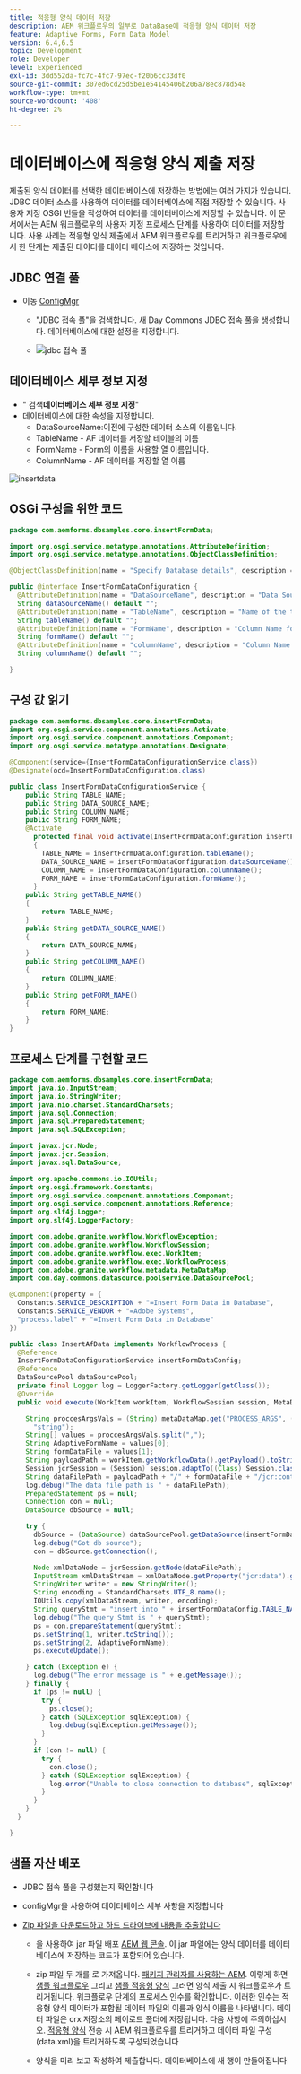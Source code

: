 ```yaml
---
title: 적응형 양식 데이터 저장
description: AEM 워크플로우의 일부로 DataBase에 적응형 양식 데이터 저장
feature: Adaptive Forms, Form Data Model
version: 6.4,6.5
topic: Development
role: Developer
level: Experienced
exl-id: 3dd552da-fc7c-4fc7-97ec-f20b6cc33df0
source-git-commit: 307ed6cd25d5be1e54145406b206a78ec878d548
workflow-type: tm+mt
source-wordcount: '408'
ht-degree: 2%

---
```


# 데이터베이스에 적응형 양식 제출 저장

제출된 양식 데이터를 선택한 데이터베이스에 저장하는 방법에는 여러 가지가 있습니다. JDBC 데이터 소스를 사용하여 데이터를 데이터베이스에 직접 저장할 수 있습니다. 사용자 지정 OSGI 번들을 작성하여 데이터를 데이터베이스에 저장할 수 있습니다. 이 문서에서는 AEM 워크플로우의 사용자 지정 프로세스 단계를 사용하여 데이터를 저장합니다.
사용 사례는 적응형 양식 제출에서 AEM 워크플로우를 트리거하고 워크플로우에서 한 단계는 제출된 데이터를 데이터 베이스에 저장하는 것입니다.



## JDBC 연결 풀

* 이동 [ConfigMgr](http://localhost:4502/system/console/configMgr)

   * &quot;JDBC 접속 풀&quot;을 검색합니다. 새 Day Commons JDBC 접속 풀을 생성합니다. 데이터베이스에 대한 설정을 지정합니다.

   * ![jdbc 접속 풀](assets/aemformstutorial-jdbc.png)

## 데이터베이스 세부 정보 지정

* &quot; 검색&#x200B;**데이터베이스 세부 정보 지정**&quot;
* 데이터베이스에 대한 속성을 지정합니다.
   * DataSourceName:이전에 구성한 데이터 소스의 이름입니다.
   * TableName - AF 데이터를 저장할 테이블의 이름
   * FormName - Form의 이름을 사용할 열 이름입니다.
   * ColumnName - AF 데이터를 저장할 열 이름

![insertdata](assets/specify-database-details.png)



## OSGi 구성을 위한 코드

```java
package com.aemforms.dbsamples.core.insertFormData;

import org.osgi.service.metatype.annotations.AttributeDefinition;
import org.osgi.service.metatype.annotations.ObjectClassDefinition;

@ObjectClassDefinition(name = "Specify Database details", description = "Specify Database details")

public @interface InsertFormDataConfiguration {
  @AttributeDefinition(name = "DataSourceName", description = "Data Source Name configured")
  String dataSourceName() default "";
  @AttributeDefinition(name = "TableName", description = "Name of the table")
  String tableName() default "";
  @AttributeDefinition(name = "FormName", description = "Column Name for form name")
  String formName() default "";
  @AttributeDefinition(name = "columnName", description = "Column Name for form data")
  String columnName() default "";

}
```

## 구성 값 읽기

```java
package com.aemforms.dbsamples.core.insertFormData;
import org.osgi.service.component.annotations.Activate;
import org.osgi.service.component.annotations.Component;
import org.osgi.service.metatype.annotations.Designate;

@Component(service={InsertFormDataConfigurationService.class})
@Designate(ocd=InsertFormDataConfiguration.class)

public class InsertFormDataConfigurationService {
    public String TABLE_NAME;
    public String DATA_SOURCE_NAME;
    public String COLUMN_NAME;
    public String FORM_NAME;
    @Activate      
      protected final void activate(InsertFormDataConfiguration insertFormDataConfiguration)
      {
        TABLE_NAME = insertFormDataConfiguration.tableName();
        DATA_SOURCE_NAME = insertFormDataConfiguration.dataSourceName();
        COLUMN_NAME = insertFormDataConfiguration.columnName();
        FORM_NAME = insertFormDataConfiguration.formName();
      }
    public String getTABLE_NAME()
    {
        return TABLE_NAME;
    }
    public String getDATA_SOURCE_NAME()
    {
        return DATA_SOURCE_NAME;
    }
    public String getCOLUMN_NAME()
    {
        return COLUMN_NAME;
    }
    public String getFORM_NAME()
    {
        return FORM_NAME;
    }
}
```

## 프로세스 단계를 구현할 코드

```java
package com.aemforms.dbsamples.core.insertFormData;
import java.io.InputStream;
import java.io.StringWriter;
import java.nio.charset.StandardCharsets;
import java.sql.Connection;
import java.sql.PreparedStatement;
import java.sql.SQLException;

import javax.jcr.Node;
import javax.jcr.Session;
import javax.sql.DataSource;

import org.apache.commons.io.IOUtils;
import org.osgi.framework.Constants;
import org.osgi.service.component.annotations.Component;
import org.osgi.service.component.annotations.Reference;
import org.slf4j.Logger;
import org.slf4j.LoggerFactory;

import com.adobe.granite.workflow.WorkflowException;
import com.adobe.granite.workflow.WorkflowSession;
import com.adobe.granite.workflow.exec.WorkItem;
import com.adobe.granite.workflow.exec.WorkflowProcess;
import com.adobe.granite.workflow.metadata.MetaDataMap;
import com.day.commons.datasource.poolservice.DataSourcePool;

@Component(property = {
  Constants.SERVICE_DESCRIPTION + "=Insert Form Data in Database",
  Constants.SERVICE_VENDOR + "=Adobe Systems",
  "process.label" + "=Insert Form Data in Database"
})

public class InsertAfData implements WorkflowProcess {
  @Reference
  InsertFormDataConfigurationService insertFormDataConfig;
  @Reference
  DataSourcePool dataSourcePool;
  private final Logger log = LoggerFactory.getLogger(getClass());
  @Override
  public void execute(WorkItem workItem, WorkflowSession session, MetaDataMap metaDataMap) throws WorkflowException {

    String proccesArgsVals = (String) metaDataMap.get("PROCESS_ARGS", (Object)
      "string");
    String[] values = proccesArgsVals.split(",");
    String AdaptiveFormName = values[0];
    String formDataFile = values[1];
    String payloadPath = workItem.getWorkflowData().getPayload().toString();
    Session jcrSession = (Session) session.adaptTo((Class) Session.class);
    String dataFilePath = payloadPath + "/" + formDataFile + "/jcr:content";
    log.debug("The data file path is " + dataFilePath);
    PreparedStatement ps = null;
    Connection con = null;
    DataSource dbSource = null;

    try {
      dbSource = (DataSource) dataSourcePool.getDataSource(insertFormDataConfig.getDATA_SOURCE_NAME());
      log.debug("Got db source");
      con = dbSource.getConnection();

      Node xmlDataNode = jcrSession.getNode(dataFilePath);
      InputStream xmlDataStream = xmlDataNode.getProperty("jcr:data").getBinary().getStream();
      StringWriter writer = new StringWriter();
      String encoding = StandardCharsets.UTF_8.name();
      IOUtils.copy(xmlDataStream, writer, encoding);
      String queryStmt = "insert into " + insertFormDataConfig.TABLE_NAME + "(" + insertFormDataConfig.COLUMN_NAME + "," + insertFormDataConfig.FORM_NAME + ") values(?,?)";
      log.debug("The query Stmt is " + queryStmt);
      ps = con.prepareStatement(queryStmt);
      ps.setString(1, writer.toString());
      ps.setString(2, AdaptiveFormName);
      ps.executeUpdate();

    } catch (Exception e) {
      log.debug("The error message is " + e.getMessage());
    } finally {
      if (ps != null) {
        try {
          ps.close();
        } catch (SQLException sqlException) {
          log.debug(sqlException.getMessage());
        }
      }
      if (con != null) {
        try {
          con.close();
        } catch (SQLException sqlException) {
          log.error("Unable to close connection to database", sqlException);
        }
      }
    }
  }

}
```

## 샘플 자산 배포

* JDBC 접속 풀을 구성했는지 확인합니다
* configMgr을 사용하여 데이터베이스 세부 사항을 지정합니다
* [Zip 파일을 다운로드하고 하드 드라이브에 내용을 추출합니다](assets/article-assets.zip)

   * 을 사용하여 jar 파일 배포 [AEM 웹 콘솔](http://localhost:4502/system/console/bundles). 이 jar 파일에는 양식 데이터를 데이터베이스에 저장하는 코드가 포함되어 있습니다.

   * zip 파일 두 개를 로 가져옵니다. [패키지 관리자를 사용하는 AEM](http://localhost:4502/crx/packmgr/index.jsp). 이렇게 하면 [샘플 워크플로우](http://localhost:4502/editor.html/conf/global/settings/workflow/models/storeformdata.html) 그리고 [샘플 적응형 양식](http://localhost:4502/editor.html/content/forms/af/addformdataindb.html) 그러면 양식 제출 시 워크플로우가 트리거됩니다. 워크플로우 단계의 프로세스 인수를 확인합니다. 이러한 인수는 적응형 양식 데이터가 포함될 데이터 파일의 이름과 양식 이름을 나타냅니다. 데이터 파일은 crx 저장소의 페이로드 폴더에 저장됩니다. 다음 사항에 주의하십시오. [적응형 양식](http://localhost:4502/editor.html/content/forms/af/addformdataindb.html) 전송 시 AEM 워크플로우를 트리거하고 데이터 파일 구성(data.xml)을 트리거하도록 구성되었습니다

   * 양식을 미리 보고 작성하여 제출합니다. 데이터베이스에 새 행이 만들어집니다

